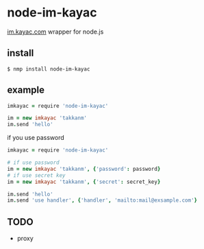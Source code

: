 # node-im-kayac

[im.kayac.com](http://im.kayac.com/) wrapper for node.js

## install

```
$ nmp install node-im-kayac
```

## example

```coffee
imkayac = require 'node-im-kayac'

im = new imkayac 'takkanm'
im.send 'hello'
```

if you use password

```coffee
imkayac = require 'node-im-kayac'

# if use password
im = new imkayac 'takkanm', {'password': password}
# if use secret key
im = new imkayac 'takkanm', {'secret': secret_key}

im.send 'hello'
im.send 'use handler', {'handler', 'mailto:mail@exsample.com'}
```

## TODO

- proxy
